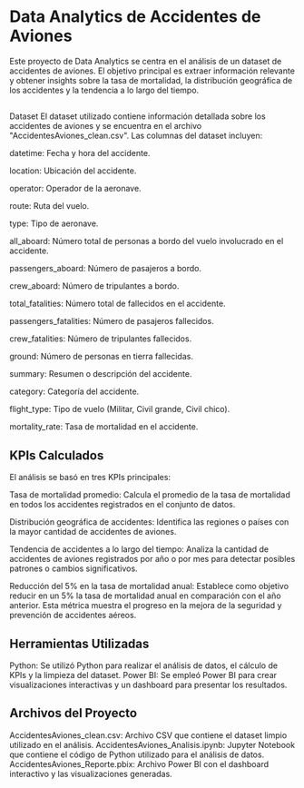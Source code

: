 # Data Analytics de Accidentes de Aviones

Este proyecto de Data Analytics se centra en el análisis de un dataset de accidentes de aviones. El objetivo principal es extraer información relevante y obtener insights sobre la tasa de mortalidad, la distribución geográfica de los accidentes y la tendencia a lo largo del tiempo.

##

Dataset
El dataset utilizado contiene información detallada sobre los accidentes de aviones y se encuentra en el archivo "AccidentesAviones_clean.csv". Las columnas del dataset incluyen:

datetime: Fecha y hora del accidente.

location: Ubicación del accidente.

operator: Operador de la aeronave.

route: Ruta del vuelo.

type: Tipo de aeronave.

all_aboard: Número total de personas a bordo del vuelo involucrado en el accidente.

passengers_aboard: Número de pasajeros a bordo.

crew_aboard: Número de tripulantes a bordo.

total_fatalities: Número total de fallecidos en el accidente.

passengers_fatalities: Número de pasajeros fallecidos.

crew_fatalities: Número de tripulantes fallecidos.

ground: Número de personas en tierra fallecidas.

summary: Resumen o descripción del accidente.

category: Categoría del accidente.

flight_type: Tipo de vuelo (Militar, Civil grande, Civil chico).

mortality_rate: Tasa de mortalidad en el accidente.


## KPIs Calculados

El análisis se basó en tres KPIs principales:

Tasa de mortalidad promedio: Calcula el promedio de la tasa de mortalidad en todos los accidentes registrados en el conjunto de datos.

Distribución geográfica de accidentes: Identifica las regiones o países con la mayor cantidad de accidentes de aviones.

Tendencia de accidentes a lo largo del tiempo: Analiza la cantidad de accidentes de aviones registrados por año o por mes para detectar posibles patrones o cambios significativos.

Reducción del 5% en la tasa de mortalidad anual: Establece como objetivo reducir en un 5% la tasa de mortalidad anual en comparación con el año anterior. Esta métrica muestra el progreso en la mejora de la seguridad y prevención de accidentes aéreos.

## Herramientas Utilizadas

Python: Se utilizó Python para realizar el análisis de datos, el cálculo de KPIs y la limpieza del dataset.
Power BI: Se empleó Power BI para crear visualizaciones interactivas y un dashboard para presentar los resultados.

## Archivos del Proyecto

AccidentesAviones_clean.csv: Archivo CSV que contiene el dataset limpio utilizado en el análisis.
AccidentesAviones_Analisis.ipynb: Jupyter Notebook que contiene el código de Python utilizado para el análisis de datos.
AccidentesAviones_Reporte.pbix: Archivo Power BI con el dashboard interactivo y las visualizaciones generadas.

